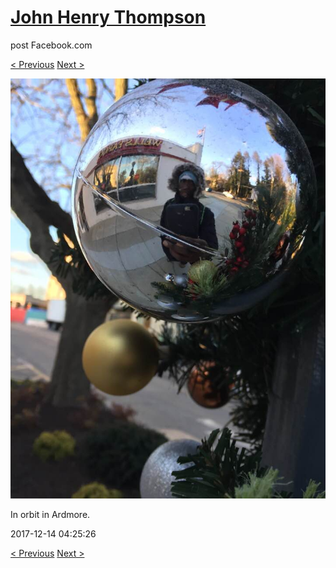 # [John Henry Thompson](../README.md)
post Facebook.com

[< Previous](2017-12-20-1.md) [Next >](2017-12-13-1.md)

[![](../media/2017-12-14/Timeline-Photos-In-orbit-in-Ardmore.jpg)](../README.md)

In orbit in Ardmore.

2017-12-14 04:25:26

[< Previous](2017-12-20-1.md) [Next >](2017-12-13-1.md)